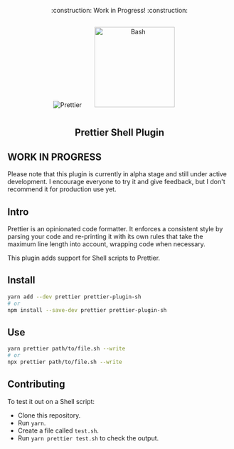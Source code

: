 <p align="center">
    :construction: Work in Progress! :construction:
</p>

<div align="center">
<img alt="Prettier"
  src="https://raw.githubusercontent.com/prettier/prettier-logo/master/images/prettier-icon-light.png">
<img alt="Bash" height="180" hspace="25" vspace="15"
  src="https://upload.wikimedia.org/wikipedia/commons/8/82/Gnu-bash-logo.svg">
</div>

<h2 align="center">Prettier Shell Plugin</h2>

## WORK IN PROGRESS

Please note that this plugin is currently in alpha stage and still under active development. I encourage everyone to try it and give feedback, but I don't recommend it for production use yet.

## Intro

Prettier is an opinionated code formatter. It enforces a consistent style by parsing your code and re-printing it with its own rules that take the maximum line length into account, wrapping code when necessary.

This plugin adds support for Shell scripts to Prettier.

## Install

```sh
yarn add --dev prettier prettier-plugin-sh
# or
npm install --save-dev prettier prettier-plugin-sh
```

## Use

```bash
yarn prettier path/to/file.sh --write
# or
npx prettier path/to/file.sh --write
```

## Contributing

To test it out on a Shell script:

- Clone this repository.
- Run `yarn`.
- Create a file called `test.sh`.
- Run `yarn prettier test.sh` to check the output.
